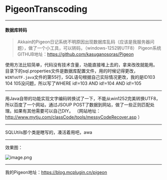 # PigeonTranscoding
---
#### 数据库转码
>Akkain的Pigeon日记系统不明原因出现数据库乱码（应该是我服务器问题），做了一个小工具，可以转码，（windows-1252转UTF8）
Pigeon系统GITHUB地址：https://github.com/kasuganosoras/Pigeon

使用方法比较简单，代码没有技术含量，功能直接堆上去的，拿来改改就能用。
目录下的sql.properties文件是数据库配置文件，用的时候记得更改，
`WINToUTF.java`文件的第55行，SQL语句根据自己实际情况更改，我的是ID103 104 105没问题，所以写了WHERE id!=103 AND id!=104 AND id!=105

---

用Java自带的功能实现文字编码转换试了一下，不能从win1252完美转换UTF8，所以百度了一个网站，通过JSOUP POST了数据到网站，做了一些正则匹配处理。如果有其他需要可以自己DIY。
（网站地址：http://www.mytju.com/classCode/tools/messyCodeRecover.asp ）

---

SQLUtils那个类是瞎写的，凑活着用吧，awa

---

效果图：

![image.png](https://pic.rmb.bdstatic.com/7613afd331668fb67f9c9a5d54faee5f.png)

---

我的Pigeon地址：https://blog.mcplugin.cn/pigeon
